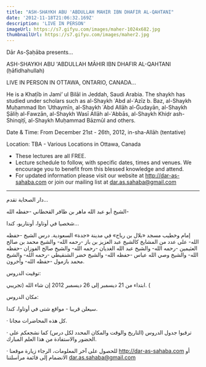```yaml
---
title: "ASH-SHAYKH ABU 'ABDULLAH MAHIR IBN DHAFIR AL-QAHTANI"
date: '2012-11-18T21:06:32.169Z'
description: 'LIVE IN PERSON'
imageUrl: https://s7.gifyu.com/images/maher-1024x682.jpg
thumbnailUrl: https://s7.gifyu.com/images/maher2.jpg
---
```


Dār As-Ṣaḥāba presents...

ASH-SHAYKH ABU 'ABDULLAH MĀHIR IBN DHAFIR AL-QAHTANI
(ḥāfidhahullah)

LIVE IN PERSON
IN OTTAWA, ONTARIO, CANADA...

He is a Khaṭīb in Jami’ ul Bilāl in Jeddah, Saudi Arabia. The shaykh has studied under scholars such as al-Shaykh ʿAbd al-ʿAzīz b. Baz, al-Shaykh Muḥammad Ibn ʿUthaymīn, al-Shaykh ʿAbd Allāh al-Ġudayān, al-Shaykh Ṣāliḥ al-Fawzān, al-Shaykh Wasī Allāh al-ʿAbbās, al-Shaykh Khiḍr ash-Shinqiṭī, al-Shaykh Muḥammad Bāzmūl and others.

Date & Time:
From December 21st - 26th, 2012, in-sha-Allāh (tentative)

Location:
TBA - Various Locations in Ottawa, Canada

- These lectures are all FREE.
- Lecture schedule to follow, with specific dates, times and venues. We encourage you to benefit from this blessed knowledge and attend.
- For updated information please visit our website at http://dar-as-sahaba.com or join our mailing list at dar.as.sahaba@gmail.com

---

دار الصحابة تقدم...

الشيخ أبو عبد الله ماهر بن ظافر القحطاني -حفظه الله-

شخصيا في أوتاوا، أونتاريو، كندا...

إمام وخطيب مسجد «بلال بن رباح» في مدينة «جدة» السعودية. درس الشيخ -حفظه الله- على عدد من المشايخ كالشيخ عبد العزيز بن باز -رحمه الله- والشيخ محمد بن صالح العثيمين -رحمه الله- والشيخ عبد الله الغديان -رحمه الله- والشيخ صالح الفوزان -حفظه الله- والشيخ وصي الله عباس -حفظه الله- والشيخ خضر الشنقيطي -رحمه الله- والشيخ محمد بازمول -حفظه الله- وآخرون.

توقيت الدروس:

ابتداء من 21 ديسمبر إلى 26 ديسمبر 2012 إن شاء الله (تجريبي. (

مكان الدروس:

سيعلن قريبا - مواقع شتى في أوتاوا، كندا.

· كل هذه المحاضرات مجانا.

· ترقبوا جدول الدروس (التاريخ والوقت والمكان المحدد لكل درس) كما نشجعكم على الحضور والاستفادة من هذا العلم المبارك.

· للحصول على آخر المعلومات، الرجاء زيارة موقعنا http://dar-as-sahaba.com أو الانضمام إلى قائمة مراسلتنا dar.as.sahaba@gmail.com
